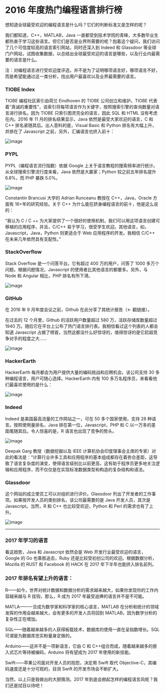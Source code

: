 # 2016 年度热门编程语言排行榜

想知道全球最受欢迎的编程语言是什么吗？它们的判断标准又是怎样的呢？

我们都知道，C++，MATLAB，Java 一直都受到技术学院的青睐，大多数毕业生都热衷于学习这些语言。但它们是否是业界所需要的呢？抱着这个疑问，我们访问了几个可信度较高的语言索引网站，同时还深入到 Indeed 和 Glassdoor 等全球门户网站，试图收集数据，以总结出全球最受欢迎的语言是哪些，以及行业内最需要的语言是什么。

注：对编程语言进行受欢迎度评选，并不是为了证明哪项语言好，哪项语言不好， 而是希望能通过这一类分析，找出用户最喜欢以及业界最需要的语言。

### TIOBE Index

TIOBE 编程社区索引由荷兰 Eindhoven 的 TIOBE 公司创立和维护。TIOBE 代表着“真诚的重要性”，该索引将每项语言作为关键字，按照搜索引擎的查询数量对语言进行排名。因为 TIOBE 只索引图灵完全的语言，因此 SQL 和 HTML 没有考虑在内。2016 年 11 月的排名结果显示，Java 依然是最受大家欢迎的语言，C 和 C++ 排名紧随其后。出人意料的是，Visual Basic 和 Python 排名有大幅上升，并排在了 Javascript 之前，另外，汇编语言也挤入前十：

![image](https://user-images.githubusercontent.com/45085199/124555319-8b9a2700-de69-11eb-8a37-89059b720679.png)

### PYPL

PYPL（编程语言流行指数）依据 Google 上关于语言教程的搜索频率进行统计。从全球搜索引擎流行度来看，Java 依然是大赢家；Python 较之前五年排名提升 6.8%，而 PHP 暴跌 5.0%。

![image](https://user-images.githubusercontent.com/45085199/124555333-8f2dae00-de69-11eb-9235-ed93e087c06c.png)

Constantin Brancusi 大学的 Adrian Runceanu 教授在 C++，Java，Oracle 方面有 16+年的研究经验。关于 C++ 为什么能在跻身编程语言的前十，他是这么说的：

“我认为 C / C ++ 为大家提供了一个很好的使用机制，我们可以用这项语言创建可移植的应用程序，并且，C/C++ 易于学习，很受学生欢迎。其他语言，如，Javascript，Java，Python 则更适合于 Web 应用程序的开发。我相信 C/C++ 在未来几年依然具有支配性。”

### StackOverflow

Stack Overflow 是一个问答平台。它有超过 400 万的用户，问答了 1000 多万个问题。根据问题情况，Javascript 的使用者比其他语言的都要多。另外，与 Node 和 Angular 相比，PHP 排名有所下滑。

![image](https://user-images.githubusercontent.com/45085199/124555352-9359cb80-de69-11eb-8309-6298f5b6883f.png)

### GitHub

在 2016 年 9 月年度会议之前，Github 在此分享了其统计报告（← 戳链接）。

在过去的 12 个月里，Github 的活跃用户数量超过 580 万，活跃存储库数量超过 1940 万。随后它在平台上公布了热门语言排行表。我相信看过这个列表的人都会知道 Javascript 占据了榜首，当然这都没什么好惊讶的，值得惊讶的是它赶超竞争对手的程度之大……

![image](https://user-images.githubusercontent.com/45085199/124555368-9785e900-de69-11eb-854f-6a1a27b31b13.png)

### HackerEarth

HackerEarth 每月都会为用户提供大量的编码挑战和应聘机会。该公司支持 30 多种编程语言，用户可随心选择。HackerEarth 内有 100 多万名程序员，来看看他们最喜欢使用的是什么：

![image](https://user-images.githubusercontent.com/45085199/124555381-9a80d980-de69-11eb-91ef-04a1e040279c.png)

### Indeed

Indeed 是美国最高流量的工作网站之一，可在 50 多个国家使用，支持 28 种语言。按照使用量排名，Java 排在第一位，Javascript，PHP 和 C 以一万多的差距尾随其后。令人惊喜的是，R 语言也出现了竞争的势头。

![image](https://user-images.githubusercontent.com/45085199/124555395-9e146080-de69-11eb-9dd0-c5e3c8f9ad2f.png)

Deepak Garg 教授（数据挖掘以及 IEEE 计算机协会印度理事会主席的专家）对此的看法是：“计算行业许多工具和应用程序的基本组成都存在着弥合差距，这导致了语言复杂度的演变，使得语言级别比以前更高，这有助于程序员更多地关注逻辑和应用程序，而不仅仅是在实现标准数据类型和构造的复杂结构和语法。

### Glassdoor

这个网站的成立使员工可以对组织进行评价。Glassdoor 列出了开发者的工作事项。如果按开发人员的类别排名，该公司最需要的是 Java 开发人员，其次是 Javascript。当然，R 和 C++ 也比较受欢迎，Python 和 Perl 的需求也有了上升。

![image](https://user-images.githubusercontent.com/45085199/124555403-a1a7e780-de69-11eb-835e-b900f65229d5.png)

---

### 2017 年学习的语言

看这趋势，Java 和 Javascript 依然会是 Web 开发行业最受欢迎的语言，Google 的 Go 也乘胜追击，Ruby 还是比较受初创公司的欢迎。根据数据分析，Mozilla 的 RUST 和 Facebook 的 HACK 在 2017 年下半年也能挤入排名前列。

### 2017 年排名有望上升的语言：

R——如今，世界对统计数据和数据分析的需求越来越大，如果你发现你的工作内容越来越与 R 挂钩，那么，R 成为 2017 年最受追捧的语言并不是不可能。

MATLA——一旦成为数学家和科学家的核心语言，MATLAB 在分析和统计的领域发挥的作用会越来越大，会有更多的开发人员将回到 MATLAB，因为数学分析的复杂性正在增加。

SQL——随着越来越多的人获得板载技术，数据库的使用一直在呈指数增长。SQL 可谓是为数据库忠实粉量身定做的。

Arduino——这并不是一项新语言，它由 C 和 C++组合而成，随着越来越多的嵌入式芯片等待被编码，Arduino 将有望成为 2017 年使用的新技能。

Swift——苹果公司面对开发人员的抱怨，决定用 Swift 取代 Objective-C，其编码速度还是十分可观的，目测 Swift 的开发市场会不断扩大。

当然，以上只是我做出的大胆猜测。2017 年到底会掀起怎样的编程语言风呢？我们还是拭目以待吧！
